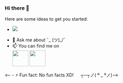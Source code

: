 ### Hi there 👋

<!--
**atul446/atul446** is a ✨ _special_ ✨ repository because its `README.md` (this file) appears on your GitHub profile.
-->
Here are some ideas to get you started:
- ![](https://komarev.com/ghpvc/?username=atul446)
<!-- - 🔭 I’m currently working on ... -->
<!-- - 🌱 I’m currently learning ... -->
<!-- - 👯 I’m looking to collaborate on ... -->
<!-- - 🤔 I’m looking for help with ... -->
- 💬 Ask me about  ¯\_ (ツ)_/¯
- 📫 You can find me on <br><a href="https://www.linkedin.com/in/atul-jain1234/" rel="nofollow"><img src="https://camo.githubusercontent.com/5f5c514ea5b09b205494cfa3eb4c38be4aa8ecf446c42bcf8ddb5ed515529612/68747470733a2f2f696d672e69636f6e73382e636f6d2f706c6173746963696e652f3130302f3030303030302f6c696e6b6564696e2e706e67" width="50" data-canonical-src="https://img.icons8.com/plasticine/100/000000/linkedin.png" style="max-width: 100%;"></a>
<a href="mailto:atuljai446@gmail.com"><img src="https://camo.githubusercontent.com/0b284ad31336fce94b81ed72e0e51a99bc2febd3bc995c423dabf4def3a9c534/68747470733a2f2f696d672e69636f6e73382e636f6d2f706c6173746963696e652f3130302f3030303030302f676d61696c2e706e67" width="50" data-canonical-src="https://img.icons8.com/plasticine/100/000000/gmail.png" style="max-width: 100%;"></a>

<!-- - 😄 Pronouns: ... -->
<-- - ⚡ Fun fact: No fun facts XD!   ┬─┬ノ( º _ ºノ)-->
